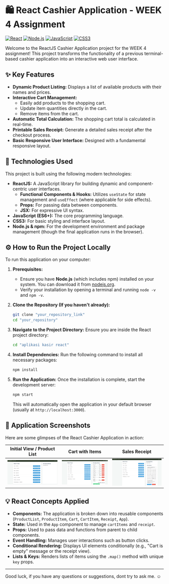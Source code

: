 # 🛍️ React Cashier Application - WEEK 4 Assignment

[![React](https://img.shields.io/badge/React-20232A?style=for-the-badge&logo=react&logoColor=61DAFB)](https://reactjs.org/)
[![Node.js](https://img.shields.io/badge/Node.js-339933?style=for-the-badge&logo=nodedotjs&logoColor=white)](https://nodejs.org/)
[![JavaScript](https://img.shields.io/badge/JavaScript-F7DF1E?style=for-the-badge&logo=javascript&logoColor=black)](https://developer.mozilla.org/en-US/docs/Web/JavaScript)
[![CSS3](https://img.shields.io/badge/CSS3-1572B6?style=for-the-badge&logo=css3&logoColor=white)](https://developer.mozilla.org/en-US/docs/Web/CSS)

Welcome to the ReactJS Cashier Application project for the WEEK 4 assignment! This project transforms the functionality of a previous terminal-based cashier application into an interactive web user interface.

## ✨ Key Features

*   **Dynamic Product Listing:** Displays a list of available products with their names and prices.
*   **Interactive Cart Management:**
    *   Easily add products to the shopping cart.
    *   Update item quantities directly in the cart.
    *   Remove items from the cart.
*   **Automatic Total Calculation:** The shopping cart total is calculated in real-time.
*   **Printable Sales Receipt:** Generate a detailed sales receipt after the checkout process.
*   **Basic Responsive User Interface:** Designed with a fundamental responsive layout.

## 🚀 Technologies Used

This project is built using the following modern technologies:

*   **ReactJS:** A JavaScript library for building dynamic and component-centric user interfaces.
    *   **Functional Components & Hooks:** Utilizes `useState` for state management and `useEffect` (where applicable for side effects).
    *   **Props:** For passing data between components.
    *   **JSX:** For expressive UI syntax.
*   **JavaScript (ES6+):** The core programming language.
*   **CSS3:** For basic styling and interface layout.
*   **Node.js & npm:** For the development environment and package management (though the final application runs in the browser).

## ⚙️ How to Run the Project Locally

To run this application on your computer:

1.  **Prerequisites:**
    *   Ensure you have **Node.js** (which includes npm) installed on your system. You can download it from [nodejs.org](https://nodejs.org/).
    *   Verify your installation by opening a terminal and running `node -v` and `npm -v`.

2.  **Clone the Repository (If you haven't already):**
    ```bash
    git clone "your_repository_link" 
    cd "your_repository" 
    ```

3.  **Navigate to the Project Directory:**
    Ensure you are inside the React project directory:
    ```bash
    cd "aplikasi kasir react" 
    ```

4.  **Install Dependencies:**
    Run the following command to install all necessary packages:
    ```bash
    npm install
    ```

5.  **Run the Application:**
    Once the installation is complete, start the development server:
    ```bash
    npm start
    ```
    This will automatically open the application in your default browser (usually at `http://localhost:3000`).

## 📸 Application Screenshots

Here are some glimpses of the React Cashier Application in action:

| Initial View / Product List                                        | Cart with Items                                                       | Sales Receipt                                                              |
| :------------------------------------------------------------------: | :--------------------------------------------------------------------: | :--------------------------------------------------------------------------: |
| ![Product List](aplikasi%20kasir%20react/screenshots/daftar_produk.png) | ![Shopping Cart](aplikasi%20kasir%20react/screenshots/keranjang.png) | ![Sales Receipt](aplikasi%20kasir%20react/screenshots/struk_belanja.png) |


## 💡 React Concepts Applied

*   **Components:** The application is broken down into reusable components (`ProductList`, `ProductItem`, `Cart`, `CartItem`, `Receipt`, `App`).
*   **State:** Used in the `App` component to manage `cartItems` and `receipt`.
*   **Props:** Used to pass data and functions from parent to child components.
*   **Event Handling:** Manages user interactions such as button clicks.
*   **Conditional Rendering:** Displays UI elements conditionally (e.g., "Cart is empty" message or the receipt view).
*   **Lists & Keys:** Renders lists of items using the `.map()` method with unique `key` props.

---
Good luck, if you have any questions or suggestions, dont try to ask me. :relaxed:
